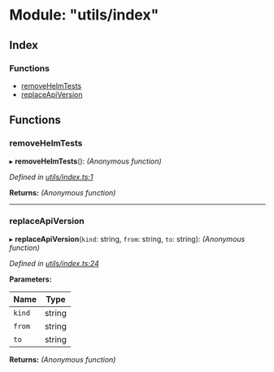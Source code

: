 
# Module: "utils/index"

## Index

### Functions

* [removeHelmTests](_utils_index_.md#removehelmtests)
* [replaceApiVersion](_utils_index_.md#replaceapiversion)

## Functions

###  removeHelmTests

▸ **removeHelmTests**(): *(Anonymous function)*

*Defined in [utils/index.ts:1](https://github.com/Place1/kloudlib/blob/27a9d16/packages/utils/index.ts#L1)*

**Returns:** *(Anonymous function)*

___

###  replaceApiVersion

▸ **replaceApiVersion**(`kind`: string, `from`: string, `to`: string): *(Anonymous function)*

*Defined in [utils/index.ts:24](https://github.com/Place1/kloudlib/blob/27a9d16/packages/utils/index.ts#L24)*

**Parameters:**

Name | Type |
------ | ------ |
`kind` | string |
`from` | string |
`to` | string |

**Returns:** *(Anonymous function)*
